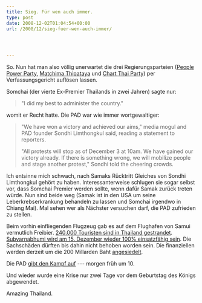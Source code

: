 ```yaml
---
title: Sieg. Für wen auch immer.
type: post
date: 2008-12-02T01:04:54+00:00
url: /2008/12/sieg-fuer-wen-auch-immer/




---
```

So. Nun hat man also völlig unerwartet die drei Regierungsparteien ([People Power Party][1], [Matchima Thipataya][2] und [Chart Thai Party][3]) per Verfassungsgericht auflösen lassen.

Somchai (der vierte Ex-Premier Thailands in zwei Jahren) sagte nur:

> "I did my best to administer the country."

womit er Recht hatte. Die <span class="caps">PAD</span> war wie immer wortgewaltiger:

> "We have won a victory and achieved our aims," media mogul and <span class="caps">PAD</span> founder Sondhi Limthongkul said, reading a statement to reporters.
>
> "All protests will stop as of December 3 at 10am. We have gained our victory already. If there is something wrong, we will mobilize people and stage another protest," Sondhi told the cheering crowds.

Ich entsinne mich schwach, nach Samaks Rücktritt Gleiches von Sondhi Limthongkul gehört zu haben. Interessanterweise schlugen sie sogar selbst vor, dass Somchai Premier werden sollte, wenn dafür Samak zurück treten würde. Nun sind beide weg (Samak ist in den <span class="caps">USA</span> um seine Leberkrebserkrankung behandeln zu lassen und Somchai irgendwo in Chiang Mai). Mal sehen wer als Nächster versuchen darf, die <span class="caps">PAD</span> zufrieden zu stellen.

Beim vorhin einfliegenden Flugzeug gab es auf dem Flughafen von Samui vermutlich Freibier. [240.000 Touristen sind in Thailand gestrandet][4]. [Subvarnabhumi wird am 15. Dezember wieder 100% einsatzfähig sein][5]. Die Sachschäden dürften bis dahin nicht behoben worden sein. Die finanziellen werden derzeit um die 200 Millarden Baht [angesiedelt][6].

Die <span class="caps">PAD</span> [gibt den Kampf auf][7] --- morgen früh um 10.

Und wieder wurde eine Krise nur zwei Tage vor dem Geburtstag des Königs abgewendet.

Amazing Thailand.

 [1]: http://www.nationmultimedia.com/breakingnews/read.php?newsid=30089984
 [2]: http://www.nationmultimedia.com/breakingnews/read.php?newsid=30089985
 [3]: http://www.nationmultimedia.com/breakingnews/read.php?newsid=30089986
 [4]: http://kurl.de/usor
 [5]: http://www.bangkokpost.com/021208_News/02Dec2008_breaking05.php
 [6]: http://enews.mcot.net/view.php?id=7536
 [7]: http://nationmultimedia.com/2008/12/02/headlines/headlines_30090031.php
